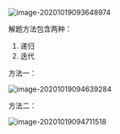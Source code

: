 ![image-20201019093648974](C:\Users\Ally\AppData\Roaming\Typora\typora-user-images\image-20201019093648974.png)

解题方法包含两种：

1. 递归
2. 迭代

方法一：

![image-20201019094639284](C:\Users\Ally\AppData\Roaming\Typora\typora-user-images\image-20201019094639284.png)

方法二：

![image-20201019094711518](C:\Users\Ally\AppData\Roaming\Typora\typora-user-images\image-20201019094711518.png)